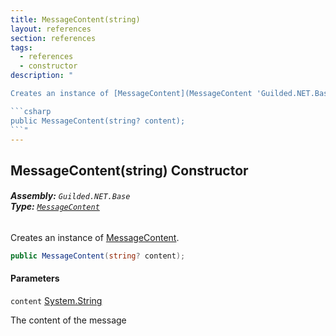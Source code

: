 ```yaml
---
title: MessageContent(string)
layout: references
section: references
tags:
  - references
  - constructor
description: "

Creates an instance of [MessageContent](MessageContent 'Guilded.NET.Base.Content.MessageContent').

```csharp
public MessageContent(string? content);
```"
---
```


## MessageContent(string) Constructor
###### **Assembly:** `Guilded.NET.Base`<br/>**Type:** [`MessageContent`](MessageContent 'Guilded.NET.Base.Content.MessageContent')

Creates an instance of [MessageContent](MessageContent 'Guilded.NET.Base.Content.MessageContent').

```csharp
public MessageContent(string? content);
```
#### Parameters

<a name='Guilded.NET.Base.Content.MessageContent.MessageContent(string).content'></a>

`content` [System.String](https://docs.microsoft.com/en-us/dotnet/api/System.String 'System.String')

The content of the message